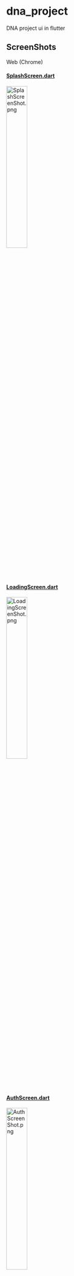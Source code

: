# dna_project

DNA project ui in flutter

## ScreenShots

Web (Chrome)

#### [SplashScreen.dart](https://github.com/LAITH343/DNA-project/blob/master/lib/Screens/SplashScreen.dart)

<p align="left" width="100%">
    <img width="33%" src="ScreensShots\SplashScreenShot.png" alt="SplashScreenShot.png">
</p>


#### [LoadingScreen.dart](https://github.com/LAITH343/DNA-project/blob/master/lib/Screens/LoadingScreen.dart)

<p align="left" width="100%">
    <img width="33%" src="ScreensShots\LoadingScreenShot.png" alt="LoadingScreenShot.png">
</p>


#### [AuthScreen.dart](https://github.com/LAITH343/DNA-project/blob/master/lib/Screens/AuthScreen.dart)

<p align="left" width="100%">
    <img width="33%" src="ScreensShots\AuthScreenShot.png" alt="AuthScreenShot.png">
</p>


#### [QRScreen.dart](https://github.com/LAITH343/DNA-project/blob/master/lib/Screens/QRScreen.dart)

<p align="left" width="100%">
    <img width="33%" src="ScreensShots\QRScreenShot.png" alt="QRScreenShot.png">
</p>


#### [InfoScreen.dart](https://github.com/LAITH343/DNA-project/blob/master/lib/Screens/InfoScreen.dart)

<p align="left" width="100%">
    <img width="33%" src="ScreensShots\InfoScreenShot.png" alt="InfoScreenShot.png">
</p>


#### [StudentsListScreen.dart](https://github.com/LAITH343/DNA-project/blob/master/lib/Screens/StudentsListScreen.dart)

<p align="left" width="100%">
    <img width="33%" src="ScreensShots\StudentsListScreenShot.png" alt="StudentsListScreenShot.png">
</p>


#### [AttendanceListScreen.dart](https://github.com/LAITH343/DNA-project/blob/master/lib/Screens/AttendanceListScreen.dart)

<p align="left" width="100%">
    <img width="33%" src="ScreensShots\AttendanceListScreenShot.png" alt="AttendanceListScreenShot.png">
</p>


#### [NotificationsScreen.dart](https://github.com/LAITH343/DNA-project/blob/master/lib/Screens/NotificationsScreen.dart)

<p align="left" width="100%">
    <img width="33%" src="ScreensShots\NotificationsScreenShot.png" alt="NotificationsScreenShot.png">
</p>


#### [SignUpScreen.dart](https://github.com/LAITH343/DNA-project/blob/master/lib/Screens/SignUpScreen.dart)

<p align="left" width="100%">
    <img width="33%" src="ScreensShots\SignUpScreenShot.png" alt="SignUpScreenShot.png">
</p>


#### [LoginScreen.dart](https://github.com/LAITH343/DNA-project/blob/master/lib/Screens/LoginScreen.dart)

<p align="left" width="100%">
    <img width="33%" src="ScreensShots\LoginScreenShot.png" alt="LoginScreenShot.png">
</p>


